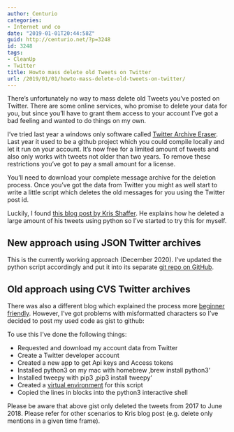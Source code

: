 ```yaml
---
author: Centurio
categories:
- Internet und co
date: "2019-01-01T20:44:58Z"
guid: http://centurio.net/?p=3248
id: 3248
tags:
- CleanUp
- Twitter
title: Howto mass delete old Tweets on Twitter
url: /2019/01/01/howto-mass-delete-old-tweets-on-twitter/
---
```

There&#8217;s unfortunately no way to mass delete old Tweets you&#8217;ve posted on Twitter. There are some online services, who promise to delete your data for you, but since you&#8217;ll have to grant them access to your account I&#8217;ve got a bad feeling and wanted to do things on my own.

I&#8217;ve tried last year a windows only software called [Twitter Archive Eraser](https://martani.github.io/Twitter-Archive-Eraser/). Last year it used to be a github project which you could compile locally and let it run on your account. It&#8217;s now free for a limited amount of tweets and also only works with tweets not older than two years. To remove these restrictions you&#8217;ve got to pay a small amount for a license.

You&#8217;ll need to download your complete message archive for the deletion process. Once you&#8217;ve got the data from Twitter you might as well start to write a little script which deletes the old messages for you using the Twitter post id. 

Luckily, I found [this blog post by Kris Shaffer](https://pushpullfork.com/i-deleted-tweets/). He explains how he deleted a large amount of his tweets using python so I&#8217;ve started to try this for myself.

## New approach using JSON Twitter archives

This is the currently working approach (December 2020). I&#8217;ve updated the python script accordingly and put it into its separate [git repo on GitHub](https://github.com/rudelm/tweetcleaner).

## Old approach using CVS Twitter archives

There was also a different blog which explained the process more [beginner friendly](http://digitallearning.middcreate.net/tips/deleting-tweets-non-techie-starts-her-personal-information-environmentalism-journey-with-lots-of-help/). However, I&#8217;ve got problems with misformatted characters so I&#8217;ve decided to post my used code as gist to github:

To use this I&#8217;ve done the following things:

  * Requested and download my account data from Twitter
  * Create a Twitter developer account
  * Created a new app to get Api keys and Access tokens
  * Installed python3 on my mac with homebrew &#8218;brew install python3&#8216;
  * Installed tweepy with pip3 &#8218;pip3 install tweepy&#8216;
  * Created a [virtual environment](https://wsvincent.com/install-python3-mac/) for this script
  * Copied the lines in blocks into the python3 interactive shell

Please be aware that above gist only deleted the tweets from 2017 to June 2018. Please refer for other scenarios to Kris blog post (e.g. delete only mentions in a given time frame).